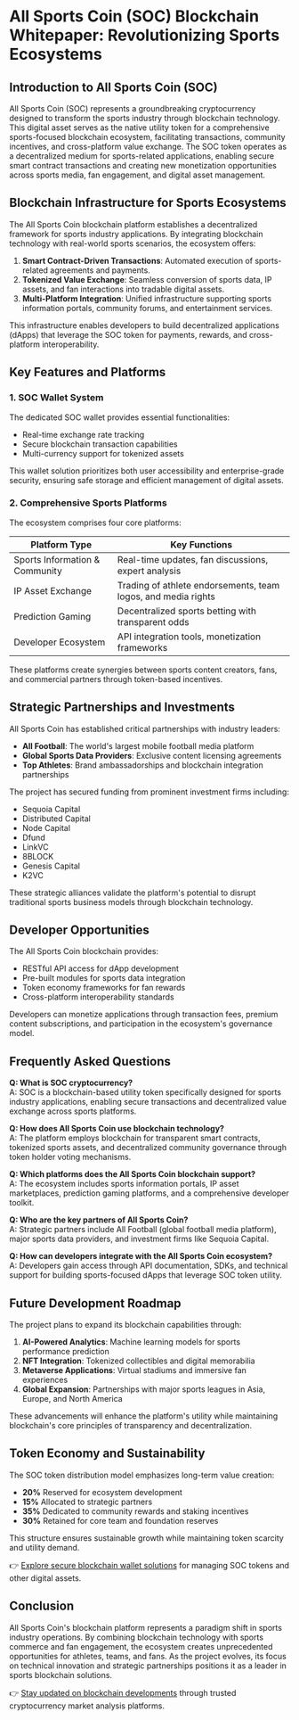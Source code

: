 # All Sports Coin (SOC) Blockchain Whitepaper: Revolutionizing Sports Ecosystems

## Introduction to All Sports Coin (SOC)  
All Sports Coin (SOC) represents a groundbreaking cryptocurrency designed to transform the sports industry through blockchain technology. This digital asset serves as the native utility token for a comprehensive sports-focused blockchain ecosystem, facilitating transactions, community incentives, and cross-platform value exchange. The SOC token operates as a decentralized medium for sports-related applications, enabling secure smart contract transactions and creating new monetization opportunities across sports media, fan engagement, and digital asset management.

## Blockchain Infrastructure for Sports Ecosystems  
The All Sports Coin blockchain platform establishes a decentralized framework for sports industry applications. By integrating blockchain technology with real-world sports scenarios, the ecosystem offers:  

1. **Smart Contract-Driven Transactions**: Automated execution of sports-related agreements and payments.  
2. **Tokenized Value Exchange**: Seamless conversion of sports data, IP assets, and fan interactions into tradable digital assets.  
3. **Multi-Platform Integration**: Unified infrastructure supporting sports information portals, community forums, and entertainment services.  

This infrastructure enables developers to build decentralized applications (dApps) that leverage the SOC token for payments, rewards, and cross-platform interoperability.

## Key Features and Platforms  

### 1. SOC Wallet System  
The dedicated SOC wallet provides essential functionalities:  
- Real-time exchange rate tracking  
- Secure blockchain transaction capabilities  
- Multi-currency support for tokenized assets  

This wallet solution prioritizes both user accessibility and enterprise-grade security, ensuring safe storage and efficient management of digital assets.

### 2. Comprehensive Sports Platforms  
The ecosystem comprises four core platforms:  

| Platform Type | Key Functions |  
|---------------|---------------|  
| Sports Information & Community | Real-time updates, fan discussions, expert analysis |  
| IP Asset Exchange | Trading of athlete endorsements, team logos, and media rights |  
| Prediction Gaming | Decentralized sports betting with transparent odds |  
| Developer Ecosystem | API integration tools, monetization frameworks |  

These platforms create synergies between sports content creators, fans, and commercial partners through token-based incentives.

## Strategic Partnerships and Investments  
All Sports Coin has established critical partnerships with industry leaders:  
- **All Football**: The world's largest mobile football media platform  
- **Global Sports Data Providers**: Exclusive content licensing agreements  
- **Top Athletes**: Brand ambassadorships and blockchain integration partnerships  

The project has secured funding from prominent investment firms including:  
- Sequoia Capital  
- Distributed Capital  
- Node Capital  
- Dfund  
- LinkVC  
- 8BLOCK  
- Genesis Capital  
- K2VC  

These strategic alliances validate the platform's potential to disrupt traditional sports business models through blockchain technology.

## Developer Opportunities  
The All Sports Coin blockchain provides:  
- RESTful API access for dApp development  
- Pre-built modules for sports data integration  
- Token economy frameworks for fan rewards  
- Cross-platform interoperability standards  

Developers can monetize applications through transaction fees, premium content subscriptions, and participation in the ecosystem's governance model.

## Frequently Asked Questions  

**Q: What is SOC cryptocurrency?**  
A: SOC is a blockchain-based utility token specifically designed for sports industry applications, enabling secure transactions and decentralized value exchange across sports platforms.

**Q: How does All Sports Coin use blockchain technology?**  
A: The platform employs blockchain for transparent smart contracts, tokenized sports assets, and decentralized community governance through token holder voting mechanisms.

**Q: Which platforms does the All Sports Coin blockchain support?**  
A: The ecosystem includes sports information portals, IP asset marketplaces, prediction gaming platforms, and a comprehensive developer toolkit.

**Q: Who are the key partners of All Sports Coin?**  
A: Strategic partners include All Football (global football media platform), major sports data providers, and investment firms like Sequoia Capital.

**Q: How can developers integrate with the All Sports Coin ecosystem?**  
A: Developers gain access through API documentation, SDKs, and technical support for building sports-focused dApps that leverage SOC token utility.

## Future Development Roadmap  
The project plans to expand its blockchain capabilities through:  
1. **AI-Powered Analytics**: Machine learning models for sports performance prediction  
2. **NFT Integration**: Tokenized collectibles and digital memorabilia  
3. **Metaverse Applications**: Virtual stadiums and immersive fan experiences  
4. **Global Expansion**: Partnerships with major sports leagues in Asia, Europe, and North America  

These advancements will enhance the platform's utility while maintaining blockchain's core principles of transparency and decentralization.

## Token Economy and Sustainability  
The SOC token distribution model emphasizes long-term value creation:  
- **20%** Reserved for ecosystem development  
- **15%** Allocated to strategic partners  
- **35%** Dedicated to community rewards and staking incentives  
- **30%** Retained for core team and foundation reserves  

This structure ensures sustainable growth while maintaining token scarcity and utility demand.

👉 [Explore secure blockchain wallet solutions](https://bit.ly/okx-bonus) for managing SOC tokens and other digital assets.

## Conclusion  
All Sports Coin's blockchain platform represents a paradigm shift in sports industry operations. By combining blockchain technology with sports commerce and fan engagement, the ecosystem creates unprecedented opportunities for athletes, teams, and fans. As the project evolves, its focus on technical innovation and strategic partnerships positions it as a leader in sports blockchain solutions.

👉 [Stay updated on blockchain developments](https://bit.ly/okx-bonus) through trusted cryptocurrency market analysis platforms.